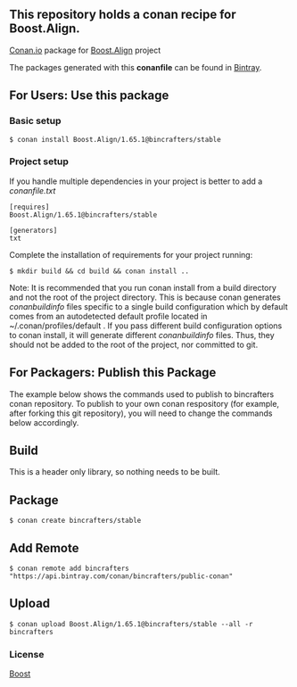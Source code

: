 ## This repository holds a conan recipe for Boost.Align.

[Conan.io](https://conan.io) package for [Boost.Align](https://github.com/Boostorg/Align) project

The packages generated with this **conanfile** can be found in [Bintray](https://bintray.com/bincrafters/public-conan/Boost.Align%3Abincrafters).

## For Users: Use this package

### Basic setup

    $ conan install Boost.Align/1.65.1@bincrafters/stable

### Project setup

If you handle multiple dependencies in your project is better to add a *conanfile.txt*

    [requires]
    Boost.Align/1.65.1@bincrafters/stable

    [generators]
    txt

Complete the installation of requirements for your project running:

    $ mkdir build && cd build && conan install ..
	
Note: It is recommended that you run conan install from a build directory and not the root of the project directory.  This is because conan generates *conanbuildinfo* files specific to a single build configuration which by default comes from an autodetected default profile located in ~/.conan/profiles/default .  If you pass different build configuration options to conan install, it will generate different *conanbuildinfo* files.  Thus, they should not be added to the root of the project, nor committed to git. 

## For Packagers: Publish this Package

The example below shows the commands used to publish to bincrafters conan repository. To publish to your own conan respository (for example, after forking this git repository), you will need to change the commands below accordingly. 

## Build  

This is a header only library, so nothing needs to be built.

## Package 

    $ conan create bincrafters/stable
	
## Add Remote

	$ conan remote add bincrafters "https://api.bintray.com/conan/bincrafters/public-conan"

## Upload

    $ conan upload Boost.Align/1.65.1@bincrafters/stable --all -r bincrafters

### License
[Boost](www.boost.org/LICENSE_1_0.txt)
